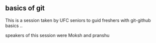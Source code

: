 ## basics of git

This is a session taken by UFC seniors to guid freshers with git-github basics ..

speakers of this session were Moksh and pranshu